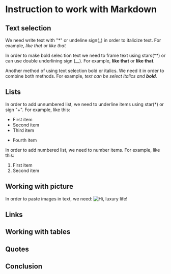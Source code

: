 # Instruction to work with Markdown

## Text selection

We need write text with "*" or undeline sign(_) in order to italicize text. For example, *like that* or _like that_

In order to make bold selec tion text we need to frame text using stars(**) or can use double underlining sign (__). For example, **like that** or __like that__.

Another method of using text selection bold or italics. We need it in order to combine both methods. For example, _text can be select italics and **bold**_.

## Lists

In order to add unnumbered list, we need to underline items using star(*) or sign "+".
For example, like this:
* First item
* Second item
* Third item
+ Fourth item

In order to add numbered list, we need to number items.
For example, like this:
1. First item
2. Second item

## Working with picture

In order to paste images in text, we need:
![Hi, luxury life!](Luxury_life.jpg)

## Links

## Working with tables

## Quotes

## Conclusion